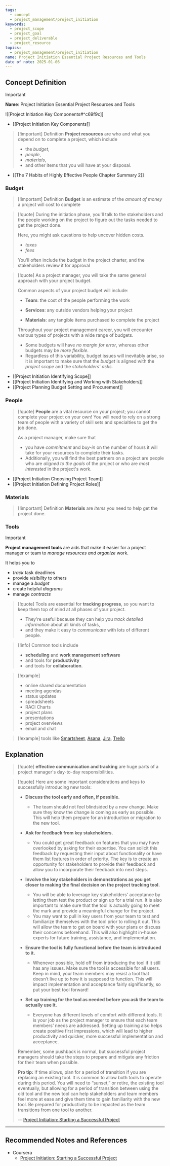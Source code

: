 ```yaml
---
tags:
  - concept
  - project_management/project_initiation
keywords:
  - project_scope
  - project_goal
  - project_deliverable
  - project_resource
topics:
  - project_management/project_initiation
name: Project Initiation Essential Project Resources and Tools
date of note: 2025-01-06
---
```


## Concept Definition

>[!important]
>**Name**: Project Initiation Essential Project Resources and Tools

![[Project Initiation Key Components#^c69f9c]]

- [[Project Initiation Key Components]]


>[!important] Definition
>**Project resources**  are who and what you depend on to complete a project, which include
>- the *budget*, 
>- *people*, 
>- *materials*, 
>- and other items that you will have at your disposal.

- [[The 7 Habits of Highly Effective People Chapter Summary 2]]

### Budget 

>[!important] Definition
>**Budget** is an estimate of the *amount of money* a project will cost to complete

>[!quote]
>During the initiation phase, you'll talk to the stakeholders and the people working on the project to figure out the tasks needed to get the project done.
>
>Here, you might ask questions to help uncover hidden costs.
>- *taxes*
>- *fees*
>
>You'll often include the budget in the project charter, and the stakeholders review it for approval

>[!quote]
>As a project manager, you will take the same general approach with your project budget. 
> 
> Common aspects of your project budget will include:
> 
> - **Team**: the cost of the people performing the work
>     
> - **Services**: any outside vendors helping your project
>     
> - **Materials**: any tangible items purchased to complete the project
>     
> 
> Throughout your project management career, you will encounter various types of projects with a wide range of budgets. 
> - Some budgets will have *no margin for error*, whereas other budgets may be *more flexible*. 
> - Regardless of this variability, budget issues will inevitably arise, so it is important to make sure that the *budget* is aligned with the *project scope* and the *stakeholders’ asks*.

- [[Project Initiation Identifying Scope]]
- [[Project Initiation Identifying and Working with Stakeholders]]
- [[Project Planning Budget Setting and Procurement]]

### People

>[!quote]
>**People** are a vital resource on your project; you cannot complete your project on your own! You will need to rely on a strong team of people with a variety of skill sets and specialties to get the job done. 
>
>As a project manager, make sure that 
>- you have *commitment* and *buy-in* on the number of hours it will take for your resources to complete their tasks. 
>- Additionally, you will find the best partners on a project are people who are *aligned to the goals* of the project or who are *most interested* in the project's work.

- [[Project Initiation Choosing Project Team]]
- [[Project Initiation Defining Project Roles]]


### Materials

>[!important] Definition
>**Materials** are *items* you need to help get the project done.


### Tools

>[!important]
>**Project management tools** are aids that make it easier for a project manager or team to *manage resources and organize* work.
>
>It helps you to
>- *track* task deadlines
>- provide *visibility* to others
>- manage a *budget*
>- create helpful *diagrams*
>- manage *contracts*


>[!quote]
>Tools are essential for **tracking progress**, so you want to keep them top of mind at all phases of your project.
>- They're useful because they can help you *track detailed information* about all kinds of tasks,
>- and they make it easy to *communicate* with lots of different people.

>[!info]
>Common tools include  
>- **scheduling** and **work management software** 
>- and tools for **productivity**
>- and tools for **collaboration**.

>[!example]
>- online shared documentation
>- meeting agendas
>- status updates
>- spreadsheets
>- RACI Charts
>- project plans
>- presentations
>- project overviews
>- email and chat

>[!example]
>tools like [Smartsheet](https://www.smartsheet.com/), [Asana](https://asana.com/guide/videos/anatomy-of-projects-and-tasks-chapter), [Jira](https://www.atlassian.com/software/jira/guides/getting-started/basics), [Trello](https://trello.com/?&aceid=&adposition=&adgroup=143241824802&campaign=18406634136&creative=672218367487&device=c&keyword=trello%20app&matchtype=e&network=g&placement=&ds_kids=p73316792578&ds_e=GOOGLE&ds_eid=700000001557344&ds_e1=GOOGLE&gad_source=1&gclid=Cj0KCQiAn-2tBhDVARIsAGmStVmlcmh098I8Nfdirc7gBhUzivBatlw8e04akRa9YupfZ43UgLtdnuwaAhjUEALw_wcB&gclsrc=aw.ds)


## Explanation


>[!quote]
>**effective communication and tracking** are huge parts of a project manager's day-to-day responsibilities.

>[!quote]
>Here are some important considerations and keys to successfully introducing new tools:
> 
> - **Discuss the tool early and often, if possible.** 
> 	- The team should not feel blindsided by a new change. Make sure they know the change is coming as early as possible. This will help them prepare for an introduction or migration to the new tool.
>     
> - **Ask for feedback from key stakeholders.** 
> 	- You could get great feedback on features that you may have overlooked by asking for their expertise. You can solicit this feedback by requesting their input about functionality or have them list features in order of priority. The key is to create an opportunity for stakeholders to provide their feedback and allow you to incorporate their feedback into next steps.
>     
> - **Involve the key stakeholders in demonstrations as you get closer to making the final decision on the project tracking tool.** 
> 	- You will be able to leverage key stakeholders' acceptance by letting them test the product or sign up for a trial run. It is also important to make sure that the tool is actually going to meet the mark and provide a meaningful change for the project. 
> 	- You may want to pull in key users from your team to test and familiarize themselves with the tool prior to rolling it out. This will allow the team to get on board with your plans or discuss their concerns beforehand. This will also highlight in-house experts for future training, assistance, and implementation.
>     
> - **Ensure the tool is fully functional** **before** **the team is introduced to it.** 
> 	- Whenever possible, hold off from introducing the tool if it still has any issues. Make sure the tool is accessible for all users. Keep in mind, your team members may resist a tool that doesn’t live up to how it is supposed to function. This will impact implementation and acceptance fairly significantly, so put your best tool forward!
>     
> - **Set up training for the tool as needed** **before** **you ask the team to actually use it.** 
> 	- Everyone has different levels of comfort with different tools. It is your job as the project manager to ensure that each team members’ needs are addressed. Setting up training also helps create positive first impressions, which will lead to higher productivity and quicker, more successful implementation and acceptance.
>     
> 
> Remember, some pushback is normal, but successful project managers should take the steps to prepare and mitigate any friction for their team when possible. 
> 
> **Pro tip:** If time allows, plan for a period of transition if you are replacing an existing tool. It is common to allow both tools to operate during this period. You will need to “sunset,” or retire, the existing tool eventually, but allowing for a period of transition between using the old tool and the new tool can help stakeholders and team members feel more at ease and give them time to gain familiarity with the new tool. Be prepared for productivity to be impacted as the team transitions from one tool to another.
> 
>-- [Project Initiation: Starting a Successful Project](https://www.coursera.org/learn/project-initiation-google/home/welcome) 





-----------
##  Recommended Notes and References

- Coursera
	- [Project Initiation: Starting a Successful Project](https://www.coursera.org/learn/project-initiation-google/home/welcome)
